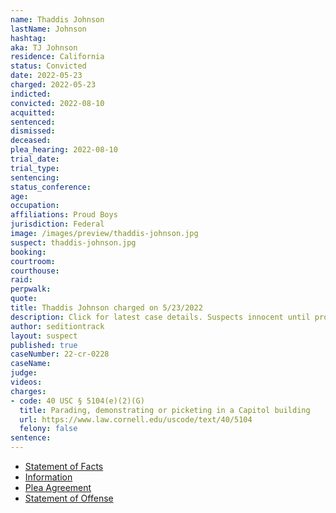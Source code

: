 ```yaml
---
name: Thaddis Johnson
lastName: Johnson
hashtag:
aka: TJ Johnson
residence: California
status: Convicted
date: 2022-05-23
charged: 2022-05-23
indicted:
convicted: 2022-08-10
acquitted:
sentenced:
dismissed:
deceased:
plea_hearing: 2022-08-10
trial_date:
trial_type:
sentencing:
status_conference:
age:
occupation:
affiliations: Proud Boys
jurisdiction: Federal
image: /images/preview/thaddis-johnson.jpg
suspect: thaddis-johnson.jpg
booking:
courtroom:
courthouse:
raid:
perpwalk:
quote:
title: Thaddis Johnson charged on 5/23/2022
description: Click for latest case details. Suspects innocent until proven guilty.
author: seditiontrack
layout: suspect
published: true
caseNumber: 22-cr-0228
caseName:
judge:
videos:
charges:
- code: 40 USC § 5104(e)(2)(G)
  title: Parading, demonstrating or picketing in a Capitol building
  url: https://www.law.cornell.edu/uscode/text/40/5104
  felony: false
sentence:
---
```

- [Statement of Facts](https://www.justice.gov/usao-dc/case-multi-defendant/file/1509151/download)
- [Information](https://www.justice.gov/usao-dc/case-multi-defendant/file/1525731/download)
- [Plea Agreement](https://www.justice.gov/usao-dc/case-multi-defendant/file/1525721/download)
- [Statement of Offense](https://www.justice.gov/usao-dc/case-multi-defendant/file/1525726/download)
